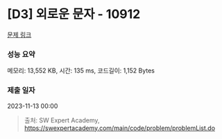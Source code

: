 # [D3] 외로운 문자 - 10912 

[문제 링크](https://swexpertacademy.com/main/code/problem/problemDetail.do?contestProbId=AXVJuEvqLAADFASe) 

### 성능 요약

메모리: 13,552 KB, 시간: 135 ms, 코드길이: 1,152 Bytes

### 제출 일자

2023-11-13 00:00



> 출처: SW Expert Academy, https://swexpertacademy.com/main/code/problem/problemList.do